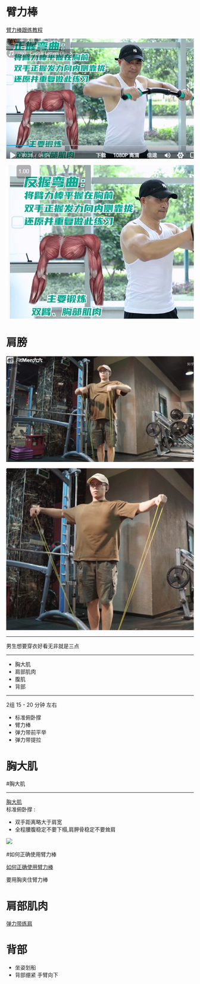 # 臂力棒
[臂力棒跟练教程](https://www.bilibili.com/video/BV1po4y137bP/?spm_id_from=333.337.search-card.all.click&vd_source=2f6e531d9d833ca7fdcd8c5bb99bd1bb)

![](assets/截图_20231108112523.png)

![](assets/截图_20231108112556.png)


# 肩膀
![](assets/截图_20231108143028.png)

![](assets/截图_20231108143100.png)

___
男生想要穿衣好看无非就是三点
___
- 胸大肌
- 肩部肌肉
- 腹肌
- 背部
____
2组 15 - 20 分钟 左右

- 标准俯卧撑
- 臂力棒
- 弹力带前平举
- 弹力带提拉



# 胸大肌

#胸大肌
___
[胸大肌](https://www.bilibili.com/video/BV1C5411N7i5/?spm_id_from=333.337.search-card.all.click&vd_source=2f6e531d9d833ca7fdcd8c5bb99bd1bb)   
标准俯卧撑 :    
- 双手距离略大于肩宽
- 全程腰腹稳定不要下榻,肩胛骨稳定不要耸肩

![](assets/Pasted%20image%2020231020205847.png)

#如何正确使用臂力棒

[如何正确使用臂力棒](https://www.bilibili.com/video/BV1zj411w7ac/?spm_id_from=333.788.recommend_more_video.0&vd_source=2f6e531d9d833ca7fdcd8c5bb99bd1bb)

要用胸夹住臂力棒

# 肩部肌肉

[弹力带练肩](https://www.bilibili.com/video/BV1H341187Wu/?spm_id_from=333.337.search-card.all.click&vd_source=2f6e531d9d833ca7fdcd8c5bb99bd1bb)


# 背部

- 坐姿划船
- 背部绷紧 手臂向下